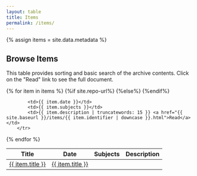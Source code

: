 ```yaml
---
layout: table
title: Items
permalink: /items/
---
```

{% assign items = site.data.metadata %}

<!-- currently downloaded version of datatables is bundled with bootstrap and responsive and csv download extensions -->
## Browse Items

This table provides sorting and basic search of the archive contents. 
Click on the "Read" link to see the full document.

<table id="item-table">
    <thead>
        <tr>
            <th>Title</th>
            <th>Date</th>
            <th>Subjects</th>
            <th>Description</th>
        </tr>
    </thead>
    <tbody>
{% for item in items %}        
        <tr>
        {%if site.repo-url%}
       <td><a href="{{ site.repo-url }}{{ site.repo-collection-pdfdownload }}{{ item.cdmid }}/filename/{{ item.title }}.pdf">{{ item.title }}</a></td>
        {%else%}
        <td><a href="{{ site.baseurl }}/items/{{ item.identifier | downcase }}.html">{{ item.title }}</a></td>
        {%endif%}
            
            <td>{{ item.date }}</td>
            <td>{{ item.subjects }}</td>
            <td>{{ item.description | truncatewords: 15 }} <a href="{{ site.baseurl }}/items/{{ item.identifier | downcase }}.html">Read</a></td>
        </tr>
{% endfor %}
    </tbody>
</table>

